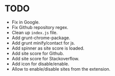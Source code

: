 # TODO #

* Fix in Google.
* Fix Github repository regex.
* Clean up `index.js` file.
* Add grunt-chrome-package.
* Add grunt minify/contact for js.
* Add spinner as site score is loaded.
* Add site score for Github.
* Add site score for Stackoverflow.
* Add icon for disable/enable.
* Allow to enable/disable sites from the extension.
